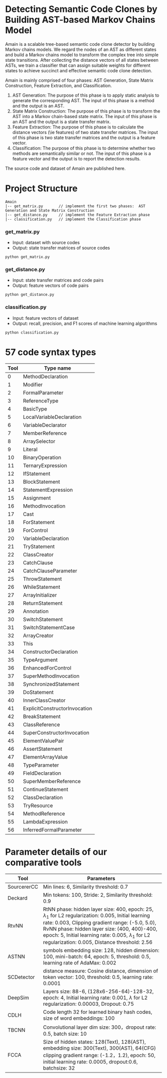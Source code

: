 # Detecting Semantic Code Clones by Building AST-based Markov Chains Model
Amain is a scalable tree-based semantic code clone detector by building Markov chains models. We regard the nodes of an AST as different states and build a Markov chains model to transform the complex tree into simple state transitions. After collecting the distance vectors of all states between ASTs, we train a classifier that can assign suitable weights for different states to achieve succinct and effective semantic code clone detection.

Amain is mainly comprised of four phases: AST Generation, State Matrix Construction, Feature Extraction, and Classification.

1. AST Generation: The purpose of this phase is to apply static analysis to generate the corresponding AST. 
  The input of this phase is a method and the output is an AST.
2. State Matrix Construction: The purpose of this phase is to transform the AST into a Markov chain-based state matrix. The input of this phase is an AST and the output is a state transfer matrix. 
 3. Feature Extraction: The purpose of this phase is to calculate the distance vectors (\ie features) of two state transfer matrices. The input of this phase is two state transfer matrices and the output is a feature vector.
3. Classification: The purpose of this phase is to determine whether two methods are semantically similar or not. The input of this phase is a feature vector and the output is to report the detection results. 

The source code and dataset of Amain are published here.

# Project Structure  
  
```shell  
Amain  
|-- get_matrix.py     	// implement the first two phases:  AST Generation and State Matrix Construction
|-- get_distance.py     // implement the Feature Extraction phase  
|-- classification.py   // implement the Classification phase  
```

### get_matrix.py
- Input: dataset with source codes
- Output: state transfer matrices of source codes 
```
python get_matrix.py
```

### get_distance.py
- Input: state transfer matrices and code pairs
- Output: feature vectors of code pairs 
```
python get_distance.py
```

### classification.py
- Input: feature vectors of dataset
- Output: recall, precision, and F1 scores of machine learning algorithms
```
python classification.py
```

# 57 code syntax types
|Tool            |Type name                      |
|----------------|-------------------------------|
|0	|	MethodDeclaration|
|1	|	Modifier|
|2	|	FormalParameter|
|3	|	ReferenceType|
|4	|	BasicType|
|5	|	LocalVariableDeclaration|
|6	|	VariableDeclarator|
|7	|	MemberReference|
|8	|	ArraySelector|
|9	|	Literal|
|10	|	BinaryOperation|
|11	|	TernaryExpression|
|12	|	IfStatement|
|13	|	BlockStatement|
|14	|	StatementExpression|
|15	|	Assignment|
|16	|	MethodInvocation|
|17	|	Cast|
|18	|	ForStatement|
|19	|	ForControl|
|20	|	VariableDeclaration|
|21	|	TryStatement|
|22	|	ClassCreator|
|23	|	CatchClause|
|24	|	CatchClauseParameter|
|25	|	ThrowStatement|
|26	|	WhileStatement|
|27	|	ArrayInitializer|
|28	|	ReturnStatement|
|29	|	Annotation|
|30	|	SwitchStatement|
|31	|	SwitchStatementCase|
|32	|	ArrayCreator|
|33	|	This|
|34	|	ConstructorDeclaration|
|35	|	TypeArgument|
|36	|	EnhancedForControl|
|37	|	SuperMethodInvocation|
|38	|	SynchronizedStatement|
|39	|	DoStatement|
|40	|	InnerClassCreator|
|41	|	ExplicitConstructorInvocation|
|42	|	BreakStatement|
|43	|	ClassReference|
|44	|	SuperConstructorInvocation|
|45	|	ElementValuePair|
|46	|	AssertStatement|
|47	|	ElementArrayValue|
|48	|	TypeParameter|
|49	|	FieldDeclaration|
|50	|	SuperMemberReference|
|51	|	ContinueStatement|
|52	|	ClassDeclaration|
|53	|	TryResource|
|54	|	MethodReference|
|55	|	LambdaExpression|
|56	|	InferredFormalParameter|


# Parameter details of our comparative tools
|Tool            |Parameters                     |
|----------------|-------------------------------|
|SourcererCC	|Min lines: 6, Similarity threshold: 0.7            |
|Deckard      |Min tokens: 100, Stride: 2, Similarity threshold: 0.9 |
|RtvNN       |RtNN phase: hidden layer size: 400, epoch: 25, $\lambda_1$ for L2 regularization: 0.005, Initial learning rate: 0.003, Clipping gradient range: (-5.0, 5.0), RvNN phase: hidden layer size: (400, 400)-400, epoch: 5, Initial learning rate: 0.005, $\lambda_1$ for L2 regularization: 0.005, Distance threshold: 2.56    |
|ASTNN      |symbols embedding size: 128, hidden dimension: 100, mini-batch: 64, epoch: 5, threshold: 0.5, learning rate of AdaMax: 0.002  |
|SCDetector      |distance measure: Cosine distance, dimension of token vector: 100, threshold: 0.5, learning rate: 0.0001 |
|DeepSim      |Layers size: 88-6, (128x6-256-64)-128-32, epoch: 4, Initial learning rate: 0.001, $\lambda$ for L2 regularization: 0.00003, Dropout: 0.75 |
|CDLH      |Code length 32 for learned binary hash codes, size of word embeddings: 100 |
|TBCNN      |Convolutional layer dim size: 300，dropout rate: 0.5, batch size: 10 |
|FCCA      |Size of hidden states: 128(Text), 128(AST), embedding size: 300(Text), 300(AST), 64(CFG) clipping gradient range: (-1.2，1.2), epoch: 50, initial learning rate: 0.0005, dropout:0.6, batchsize: 32|


